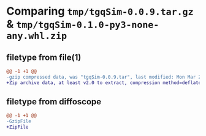# Comparing `tmp/tgqSim-0.0.9.tar.gz` & `tmp/tgqSim-0.1.0-py3-none-any.whl.zip`

## filetype from file(1)

```diff
@@ -1 +1 @@
-gzip compressed data, was "tgqSim-0.0.9.tar", last modified: Mon Mar 25 06:51:22 2024, max compression
+Zip archive data, at least v2.0 to extract, compression method=deflate
```

## filetype from diffoscope

```diff
@@ -1 +1 @@
-GzipFile
+ZipFile
```


